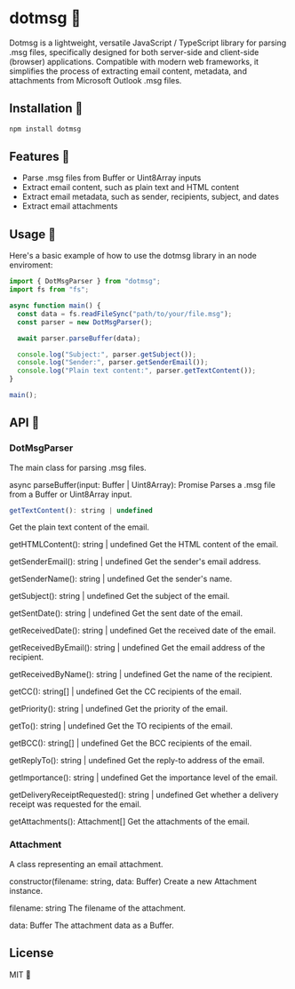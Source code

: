# dotmsg 📧

Dotmsg is a lightweight, versatile JavaScript / TypeScript library for parsing .msg files, specifically designed for both server-side and client-side (browser) applications.
Compatible with modern web frameworks, it simplifies the process of extracting email content, metadata, and attachments from Microsoft Outlook .msg files.

## Installation 🔧

```bash
npm install dotmsg
```

## Features 🌟

- Parse .msg files from Buffer or Uint8Array inputs
- Extract email content, such as plain text and HTML content
- Extract email metadata, such as sender, recipients, subject, and dates
- Extract email attachments

## Usage 🚀

Here's a basic example of how to use the dotmsg library in an node enviroment:

```javascript
import { DotMsgParser } from "dotmsg";
import fs from "fs";

async function main() {
  const data = fs.readFileSync("path/to/your/file.msg");
  const parser = new DotMsgParser();

  await parser.parseBuffer(data);

  console.log("Subject:", parser.getSubject());
  console.log("Sender:", parser.getSenderEmail());
  console.log("Plain text content:", parser.getTextContent());
}

main();
```

## API 📘

### DotMsgParser

The main class for parsing .msg files.

async parseBuffer(input: Buffer | Uint8Array): Promise<void>
Parses a .msg file from a Buffer or Uint8Array input.

```javascript
getTextContent(): string | undefined
```

Get the plain text content of the email.

getHTMLContent(): string | undefined
Get the HTML content of the email.

getSenderEmail(): string | undefined
Get the sender's email address.

getSenderName(): string | undefined
Get the sender's name.

getSubject(): string | undefined
Get the subject of the email.

getSentDate(): string | undefined
Get the sent date of the email.

getReceivedDate(): string | undefined
Get the received date of the email.

getReceivedByEmail(): string | undefined
Get the email address of the recipient.

getReceivedByName(): string | undefined
Get the name of the recipient.

getCC(): string[] | undefined
Get the CC recipients of the email.

getPriority(): string | undefined
Get the priority of the email.

getTo(): string | undefined
Get the TO recipients of the email.

getBCC(): string[] | undefined
Get the BCC recipients of the email.

getReplyTo(): string | undefined
Get the reply-to address of the email.

getImportance(): string | undefined
Get the importance level of the email.

getDeliveryReceiptRequested(): string | undefined
Get whether a delivery receipt was requested for the email.

getAttachments(): Attachment[]
Get the attachments of the email.

### Attachment

A class representing an email attachment.

constructor(filename: string, data: Buffer)
Create a new Attachment instance.

filename: string
The filename of the attachment.

data: Buffer
The attachment data as a Buffer.

## License

MIT 📄
